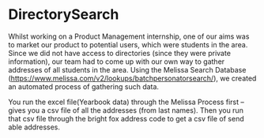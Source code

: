# DirectorySearch
Whilst working on a Product Management internship, one of our aims was to market our product to potential users, which were students in the area. Since we did not have access to directories (since they were private information), our team had to come up with our own way to gather addresses of all students in the area. Using the Melissa Search Database (https://www.melissa.com/v2/lookups/batchpersonatorsearch/), we created an automated process of gathering such data.

You run the excel file(Yearbook data) through the Melissa Process first – gives you a csv file of all the addresses (from last names).
Then you run that csv file through the bright fox address code to get a csv file of send able addresses.
